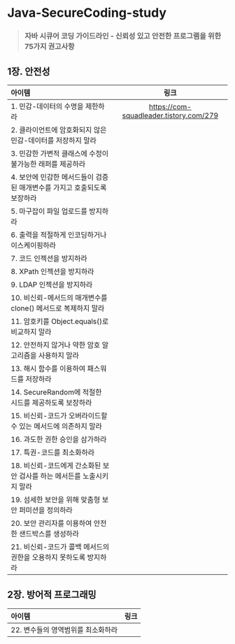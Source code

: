 # Java-SecureCoding-study

> ### 자바 시큐어 코딩 가이드라인 - 신뢰성 있고 안전한 프로그램을 위한 75가지 권고사항  

 

## 1장. 안전성  
|아이템|링크|
|:---|:---:|
|1. 민감-데이터의 수명을 제한하라 | https://com-squadleader.tistory.com/279 |  
|2. 클라이언트에 암호화되지 않은 민감-데이터를 저장하지 말라 |  |
|3. 민감한 가변적 클래스에 수정이 불가능한 래퍼를 제공하라 | |
|4. 보안에 민감한 메서드들이 검증된 매개변수를 가지고 호출되도록 보장하라 | |
|5. 마구잡이 파일 업로드를 방지하라 | |
|6. 출력을 적절하게 인코딩하거나 이스케이핑하라 | |
|7. 코드 인젝션을 방지하라 | |
|8. XPath 인젝션을 방지하라 | |
|9. LDAP 인젝션을 방지하라 | |
|10. 비신뢰-메서드의 매개변수를 clone() 메서드로 복제하지 말라 | |
|11. 암호키를 Object.equals()로 비교하지 말라 | |
|12. 안전하지 않거나 약한 암호 알고리즘을 사용하지 말라 | |
|13. 해시 함수를 이용하여 패스워드를 저장하라 | |
|14. SecureRandom에 적절한 시드를 제공하도록 보장하라 | |
|15. 비신뢰-코드가 오버라이드할 수 있는 메서드에 의존하지 말라 | |
|16. 과도한 권한 승인을 삼가하라 | |
|17. 특권-코드를 최소화하라 | |
|18. 비신뢰-코드에게 간소화된 보안 검사를 하는 메서든를 노출시키지 말라 | |
|19. 섬세한 보안을 위해 맞춤형 보안 퍼미션을 정의하라 | |
|20. 보안 관리자를 이용하여 안전한 샌드박스를 생성하라 | |
|21. 비신뢰-코드가 콜백 메서드의 권한을 오용하지 못하도록 방지하라 | |


## 2장. 방어적 프로그래밍  
|아이템|링크|
|:---|:---:|
|22. 변수들의 영역범위를 최소화하라 |  |  


